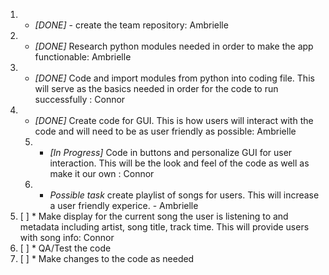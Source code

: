 
1. * *[DONE]* - create the team repository: Ambrielle 
2. * *[DONE]* Research python modules needed in order to make the app functionable: Ambrielle 
3. * *[DONE]* Code and import modules from python into coding file. This will serve as the basics needed in order for the code to run successfully : Connor 
4. * *[DONE]* Create code for GUI. This is how users will interact with the code and will need to be as user friendly as possible: Ambrielle 
   5. - *[In Progress]* Code in buttons and personalize GUI for user interaction. This will be the look and feel of the code as well as make it our own : Connor 
   6. - *Possible task* create playlist of songs for users. This will increase a user friendly experice. - Ambrielle
7. [ ] * Make display for the current song the user is listening to and metadata including artist, song title, track time. This will provide users with song info: Connor
8. [ ] * QA/Test the code
9. [ ] * Make changes to the code as needed 

